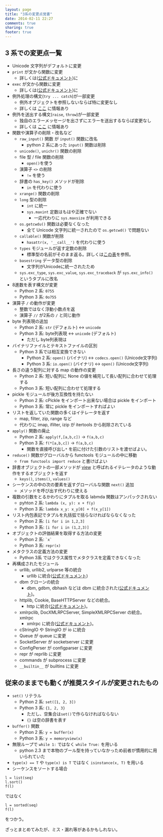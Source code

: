 ```yaml
---
layout: page
title: "3系の変更点覚書"
date: 2014-02-11 22:27
comments: true
sharing: true
footer: true
---
```

## 3 系での変更点一覧

* Unicode 文字列がデフォルトに変更
* `print` が文から関数に変更
     * 詳しくは([公式ドキュメント](http://docs.python.jp/3.3/library/functions.html?highlight=print#print))に
* `exec` が文から関数に変更
     * 詳しくは([公式ドキュメント](http://docs.python.jp/3.3/library/functions.html?highlight=exec#exec))に
* 例外処理の構文(`try ... catch`)が一部変更
    * 例外オブジェクトを参照しないならば特に変更なし
    * 詳しくは [ここ](http://diveintopython3-ja.rdy.jp/porting-code-to-python-3-with-2to3.html#except) に情報あり
* 例外を送出する構文(`raise`, `throw`)が一部変更
    * 独自のエラーメッセージを出さずにエラーを送出するならば変更なし
    * 詳しくは [ここ](http://diveintopython3-ja.rdy.jp/porting-code-to-python-3-with-2to3.html#raise) に情報あり
* 関数や演算子の削除・改名など
    * `raw_input()` 関数 が `input()` 関数に改名
        * python 2 系にあった `input()` 関数は削除
    * `unicode()`, `unichr()` 関数の削除
    * file 型 / file 関数の削除
        * `open()`を使う
    * 演算子 `<>` の削除
        * `!=` を使う
    * 辞書の `has_key()` メソッドが削除
        * `in` を代わりに使う
    * `xrange()` 関数の削除
    * `long` 型の削除
        * `int` に統一
        * `sys.maxint` 定数はもはや正確でない
            * 一応代わりに `sys.maxsize` が利用できる
    * `os.getcwdu()` 関数は必要なくなった
        * 全て Unicode 文字列に統一されたので `os.getcwd()` で問題ない
    * `callable()` 関数が削除
        * `hasattr(x, '__call__')` を代わりに使う
    * `types` モジュールが返す定数の削除
        * 標準型の名前がそのまま返る。詳しくは[この表](http://diveintopython3-ja.rdy.jp/porting-code-to-python-3-with-2to3.html#types)を参照。
    * `basestring` データ型の削除
        * 文字列がUnicodeに統一されたため
    * `sys.exc_type`, `sys.exc_value`, `sys.exc_traceback` が `sys.exc_info()` というタプルに改名
* 8進数を表す構文が変更
    * Python 2 系: `0755`
    * Python 3 系: `0o755`
* 演算子 `/` の動作が変更
    * 整数ではなく浮動小数点を返
    * 演算子 `//` が2系の `/` と同じ動作
* byte 列表現の追加
    * Python 2 系: `str` (デフォルト) <-> `unicode`
    * Python 3 系: byte列表現 <-> `unicode` (デフォルト)
        * ただし byte列表現は
* バイナリファイルとテキストファイルの区別
    * Python 3 系では相互変換できない
        * Python 2 系: `open()` (バイナリ) <-> `codecs.open()` (Unicode文字列)
        * Python 3 系: `io.open()` (バイナリ) <-> `open()` (Unicode文字列) 
* 長さの違う配列に対する map の動作の変更
    * Python 2 系: 短い配列に None の値を補完して長い配列に合わせて処理する
    * Python 3 系: 短い配列に合わせて処理する
* pickle モジュールが後方互換性を持たない
    * Python 2 系: cPickle をインポート出来ない場合は pickle をインポート
    * Python 3 系: 常に pickle をインポートすればよい    
* リストを返していた関数の多くはイテレータを返す
    * map, filter, zip, range など
    * 代わりに imap, ifilter, izip が itertools から削除されている
* `apply()` 関数の廃止
    * Python 2 系: `apply(f,[a,b,c])` -> `f(a,b,c)`
    * Python 3 系: `f(*[a,b,c])` -> `f(a,b,c)`
        * 関数を直接呼び出し`*` を前に付けた引数のリストを渡せばよい。
* `reduce()` 関数がグローバルから functools モジュールの中に移動
    * `from functools import reduce` と書けばよい
* 辞書オブジェクトの一部メソッドが [view](http://docs.python.jp/3.3/library/stdtypes.html?highlight=dictionary#dictionary-view-objects) と呼ばれるイテレータのような動作をするオブジェクトを返す
    * `keys()`, `items()`, `values()`
* シーケンスの中の次の要素を返すグローバルな関数 `next()` 追加
    * メソッドを呼び出す代わりに使える
* 複数の引数をとるかわりにタプルを取る labmda 関数はアンパックされない
    * pyhton 2 系: `lambda (x, y): x + f(y)`
    * Python 3 系: `lambda x_y: x_y[0] + f(x_y[1])`
* リスト内包表記でタプルを丸括弧で括らなければならなくなった
    * Python 2 系: `[i for i in 1,2,3]`
    * Python 3 系: `[i for i in (1,2,3)]`
* オブジェクトの評価結果を取得する方法の変更
    * Python 2 系: `` `x` ``
    * Python 3 系: `repr(x)`
* メタクラスの定義方法の変更
    * Python 3系 ではクラス属性でメタクラスを定義できなくなった
* 再構成されたモジュール
    * urllib, urllib2, urlparse 等の統合
        * urllib に統合([公式ドキュメント](http://docs.python.jp/3.3/library/urllib.html))
    * dbm クローンの統合
        * dbm, gdbm, dbhash などは dbm に統合された([公式ドキュメント](http://docs.python.jp/3.3/library/dbm.html))。
    * httplib, Cookie, BaseHTTPServer などの統合。
        * http に統合([公式ドキュメント](http://docs.python.jp/3.3/library/http.html))。
    * xmlrpclib, DocXMLRPCServer, SimpleXMLRPCServer の統合。
xmlrpc
        * xmlrpc に統合([公式ドキュメント](http://docs.python.jp/3.3/library/xmlrpc.html?highlight=xmlrpc))。
    * cStringIO や StringIO が io に統合
    * Queue が queue に変更
    * SocketServer が socketserver に変更
    * ConfigPerser が configparser に変更
    * repr が reprlib に変更
    * commands が subprocess に変更
    * `__builtin__` が builtins に変更

## 従来のままでも動くが推奨スタイルが変更されたもの
* `set()` リテラル
    * Python 2 系: `set([1, 2, 3])`
    * Python 3 系: `{1, 2, 3}`
        * ただし、空集合は`set()`で作らなければならない
        * `{}` は空の辞書を表す
* `buffer()` 関数
    * Python 2 系: `y = buffer(x)`
    * Python 3 系: `y = memoryview(x)`
* 無限ループで `while 1:` ではなく `while True:` を用いる
    * python 2.3 まで本物のブール型を持っていなかっため前者が慣用的に用いられていた
* `type(x) == T` や `type(x) is T` ではなく `isinstance(x, T)` を用いる
* シーケンスをソートする場合

```
l = list(seq)
l.sort()
f(l)
```
ではなく

```
l = sorted(seq)
f(l)
```
をつかう。


ざっとまとめてみたが、ミス・漏れ等があるかもしれない。